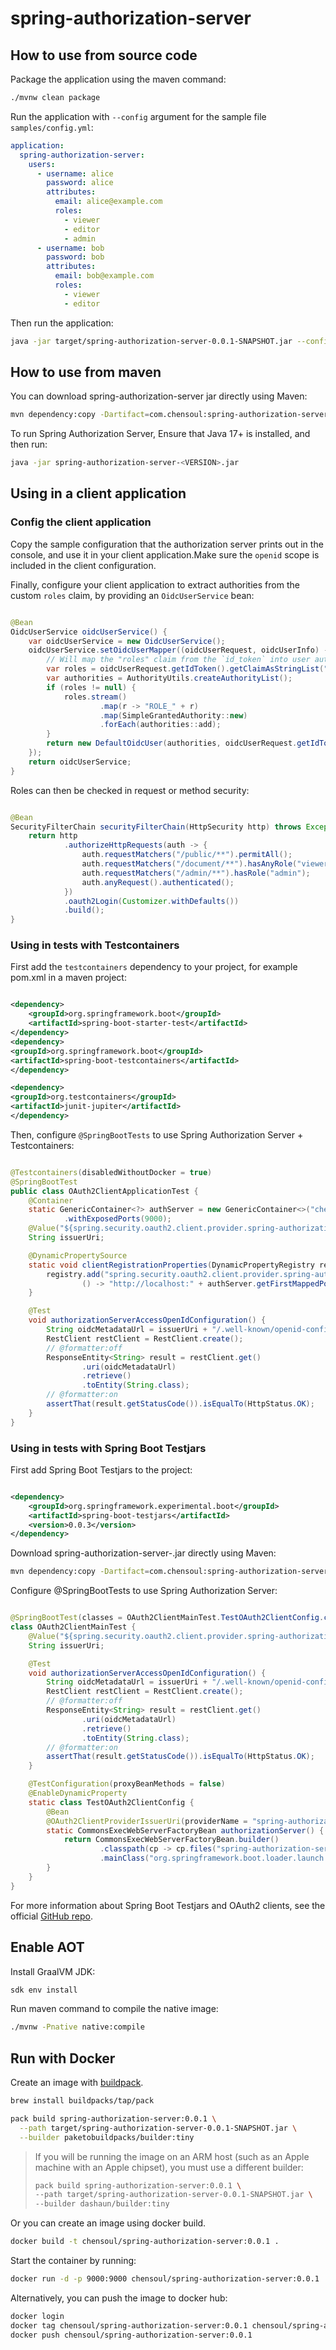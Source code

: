 # spring-authorization-server

## How to use from source code

Package the application using the maven command:

```bash
./mvnw clean package
```

Run the application with `--config` argument for the sample file `samples/config.yml`:

```yaml
application:
  spring-authorization-server:
    users:
      - username: alice
        password: alice
        attributes:
          email: alice@example.com
          roles:
            - viewer
            - editor
            - admin
      - username: bob
        password: bob
        attributes:
          email: bob@example.com
          roles:
            - viewer
            - editor
```

Then run the application:

```bash
java -jar target/spring-authorization-server-0.0.1-SNAPSHOT.jar --config=samples/config.yml
```

## How to use from maven

You can download spring-authorization-server jar directly using Maven:

```bash
mvn dependency:copy -Dartifact=com.chensoul:spring-authorization-server:0.0.1-SNAPSHOT -DoutputDirectory=.
```

To run Spring Authorization Server, Ensure that Java 17+ is installed, and then run:

```bash
java -jar spring-authorization-server-<VERSION>.jar
```

## Using in a client application

### Config the client application

Copy the sample configuration that the authorization server prints out in the console, and use it in your client
application.Make sure the `openid` scope is included in the client configuration.

Finally, configure your client application to extract authorities from the custom `roles` claim, by providing an
`OidcUserService` bean:

```java

@Bean
OidcUserService oidcUserService() {
    var oidcUserService = new OidcUserService();
    oidcUserService.setOidcUserMapper((oidcUserRequest, oidcUserInfo) -> {
        // Will map the "roles" claim from the `id_token` into user authorities (roles)
        var roles = oidcUserRequest.getIdToken().getClaimAsStringList("roles");
        var authorities = AuthorityUtils.createAuthorityList();
        if (roles != null) {
            roles.stream()
                    .map(r -> "ROLE_" + r)
                    .map(SimpleGrantedAuthority::new)
                    .forEach(authorities::add);
        }
        return new DefaultOidcUser(authorities, oidcUserRequest.getIdToken(), oidcUserInfo);
    });
    return oidcUserService;
}
```

Roles can then be checked in request or method security:

```java

@Bean
SecurityFilterChain securityFilterChain(HttpSecurity http) throws Exception {
    return http
            .authorizeHttpRequests(auth -> {
                auth.requestMatchers("/public/**").permitAll();
                auth.requestMatchers("/document/**").hasAnyRole("viewer", "editor", "admin");
                auth.requestMatchers("/admin/**").hasRole("admin");
                auth.anyRequest().authenticated();
            })
            .oauth2Login(Customizer.withDefaults())
            .build();
}
```

### Using in tests with Testcontainers

First add the `testcontainers` dependency to your project, for example pom.xml in a maven project:

```xml

<dependency>
    <groupId>org.springframework.boot</groupId>
    <artifactId>spring-boot-starter-test</artifactId>
</dependency>
<dependency>
<groupId>org.springframework.boot</groupId>
<artifactId>spring-boot-testcontainers</artifactId>
</dependency>

<dependency>
<groupId>org.testcontainers</groupId>
<artifactId>junit-jupiter</artifactId>
</dependency>
```

Then, configure `@SpringBootTests` to use Spring Authorization Server + Testcontainers:

```java

@Testcontainers(disabledWithoutDocker = true)
@SpringBootTest
public class OAuth2ClientApplicationTest {
    @Container
    static GenericContainer<?> authServer = new GenericContainer<>("chensoul/spring-authorization-server:0.0.1")
            .withExposedPorts(9000);
    @Value("${spring.security.oauth2.client.provider.spring-authorization-server.issuer-uri}")
    String issuerUri;

    @DynamicPropertySource
    static void clientRegistrationProperties(DynamicPropertyRegistry registry) {
        registry.add("spring.security.oauth2.client.provider.spring-authorization-server.issuer-uri",
                () -> "http://localhost:" + authServer.getFirstMappedPort());
    }

    @Test
    void authorizationServerAccessOpenIdConfiguration() {
        String oidcMetadataUrl = issuerUri + "/.well-known/openid-configuration";
        RestClient restClient = RestClient.create();
        // @formatter:off
        ResponseEntity<String> result = restClient.get()
                .uri(oidcMetadataUrl)
                .retrieve()
                .toEntity(String.class);
        // @formatter:on
        assertThat(result.getStatusCode()).isEqualTo(HttpStatus.OK);
    }
}
```

### Using in tests with Spring Boot Testjars

First add Spring Boot Testjars to the project:

```xml

<dependency>
    <groupId>org.springframework.experimental.boot</groupId>
    <artifactId>spring-boot-testjars</artifactId>
    <version>0.0.3</version>
</dependency>
```

Download spring-authorization-server-<VERSION>.jar directly using Maven:

```bash
mvn dependency:copy -Dartifact=com.chensoul:spring-authorization-server:0.0.1-SNAPSHOT -DoutputDirectory=.
```

Configure @SpringBootTests to use Spring Authorization Server:

```java

@SpringBootTest(classes = OAuth2ClientMainTest.TestOAuth2ClientConfig.class)
class OAuth2ClientMainTest {
    @Value("${spring.security.oauth2.client.provider.spring-authorization-server.issuer-uri}")
    String issuerUri;

    @Test
    void authorizationServerAccessOpenIdConfiguration() {
        String oidcMetadataUrl = issuerUri + "/.well-known/openid-configuration";
        RestClient restClient = RestClient.create();
        // @formatter:off
        ResponseEntity<String> result = restClient.get()
                .uri(oidcMetadataUrl)
                .retrieve()
                .toEntity(String.class);
        // @formatter:on
        assertThat(result.getStatusCode()).isEqualTo(HttpStatus.OK);
    }

    @TestConfiguration(proxyBeanMethods = false)
    @EnableDynamicProperty
    static class TestOAuth2ClientConfig {
        @Bean
        @OAuth2ClientProviderIssuerUri(providerName = "spring-authorization-server")
        static CommonsExecWebServerFactoryBean authorizationServer() {
            return CommonsExecWebServerFactoryBean.builder()
                    .classpath(cp -> cp.files("spring-authorization-server-0.0.1-SNAPSHOT.jar"))
                    .mainClass("org.springframework.boot.loader.launch.JarLauncher");
        }
    }
}
```

For more information about Spring Boot Testjars and OAuth2 clients, see the
official [GitHub repo](https://github.com/spring-projects-experimental/spring-boot-testjars?tab=readme-ov-file#oauth2clientproviderissueruri).

## Enable AOT

Install GraalVM JDK:

```bash
sdk env install
```

Run maven command to compile the native image:

```bash
./mvnw -Pnative native:compile
```

## Run with Docker

Create an image with [buildpack](https://buildpacks.io/).

```bash
brew install buildpacks/tap/pack

pack build spring-authorization-server:0.0.1 \
  --path target/spring-authorization-server-0.0.1-SNAPSHOT.jar \
  --builder paketobuildpacks/builder:tiny
```

> If you will be running the image on an ARM host (such as an Apple machine with an Apple chipset), you must use a
> different builder:
>
> ```bash
> pack build spring-authorization-server:0.0.1 \
> --path target/spring-authorization-server-0.0.1-SNAPSHOT.jar \
> --builder dashaun/builder:tiny
> ```

Or you can create an image using docker build.

```bash
docker build -t chensoul/spring-authorization-server:0.0.1 .
```

Start the container by running:

```bash
docker run -d -p 9000:9000 chensoul/spring-authorization-server:0.0.1
```

Alternatively, you can push the image to docker hub:

```bash
docker login
docker tag chensoul/spring-authorization-server:0.0.1 chensoul/spring-authorization-server:latest
docker push chensoul/spring-authorization-server:0.0.1
```